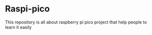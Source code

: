 # Raspi-pico
This repository is all about raspberry pi pico project that help people to learn it easily
